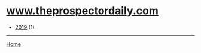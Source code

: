 # www.theprospectordaily.com

  * [2019](./www-theprospectordaily-com-2019.md/) (1)

----

[Home](../)
